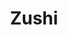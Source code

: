 ---
layout: place
title: "Zushi"
permalink: /virginia/virginia-beach/zushi.html
stateAbbr: VA
stateName: Virginia
cityName: Virginia Beach
seo:
  name: "Zushi"
  type: Restaurant
  links: http://www.zushibistro.com/
description: "Chill Japanese eatery & sushi bar featuring eclectic rolls & drinks in lounge-like surrounds. Zushi serves delicious sushi in Virginia Beach, Virginia. Try fresh Japanese dishes for a great dining experience. Available for takeout, lunch, and dinner."
place_id: ChIJrVD46p-VuokR-tbg2aGaV2I
photos:
  - name: >-
      places/ChIJrVD46p-VuokR-tbg2aGaV2I/photos/AeeoHcJWr2AalvkFNMkXk0VAMo9Pipb-2C25RbzLN8B8kAbepRJMXJd7HzUz4lYhtlToorHsDJqeTfpGZmns2RUrAS1yG6TLDDJAvTVSjeLs--ujG8L1RD2SjlUkCyVf9y25VQo4wETHRbbU5SDZTJUpiMEChIYqKnE1iIRhK4qrQNwb9Dh-G_zkM9c_B_TE4wH8iyoAKW0sCIcEehVJ3fgWizL-CMjejA5hkoMA31yCYlUDoBOH8eo-70kK1vl3ol4BBj4Io7qdaZn_4V-6UaZww6R2pJ_CbGnPM8rd1q-h-jT4rCt5YPEB1xb1NjBWlpKVZjDGYmh9vBt3b7cjs8v8IcFYN3nY9Kf4NVuFSUXJowoJzmAk4Q6nKFwR4MSdOq6CVQ3vwtUD8zNOcw_mhnIYE1hMRhARKlhm4y4MfPeMjiYCww
    widthPx: 3634
    heightPx: 2596
    authorAttributions:
      - displayName: rjm2010
        uri: https://maps.google.com/maps/contrib/102450555125774251635
        photoUri: >-
          https://lh3.googleusercontent.com/a-/ALV-UjX2CwfnTgnLS46hXL381podDadNFCSLGUin7cDVW_bjyQvyPQo=s100-p-k-no-mo
    flagContentUri: >-
      https://www.google.com/local/imagery/report/?cb_client=maps_api_places.places_api&image_key=!1e10!2sCIHM0ogKEICAgID6kunvPg&hl=en-US
    googleMapsUri: >-
      https://www.google.com/maps/place//data=!3m4!1e2!3m2!1sCIHM0ogKEICAgID6kunvPg!2e10!4m2!3m1!1s0x89ba959feaf850ad:0x62579aa1d9e0d6fa
  - name: >-
      places/ChIJrVD46p-VuokR-tbg2aGaV2I/photos/AeeoHcJ667q8-BprIzVki8x-y2h9hDlmD5imRKY9KpGewRyOJb3rcplyivdGais-RwG9LHJvhAwW4_gSQwDyuZBZBuR2NnNGpf5_LbpCO-lk91G0OuS1VxkKZo-vSlf4dgaSw4BSCcqgNxyz7iZKpihZcsPGYPFSfNb4nRZzP9sO0UdV19FpNuKfbeyPKiM1hi86bGN25qsnBRuEBvlx86o4Uswvl6axQjbq8LJNn_LGNLChGAp7wg3CDOyTrnkV8__3M1Z8X1KW3LgZctHC8dPJp-yAQNnrIB6VDkY9y0GVylIsXkLNHQ2SGSTNBWknBFsrYIerLeyt1UoKQhRIC9W4EesR6QQPfEh6kGDZJB2-QKkB3PkGvqmLDWObJw4gLEg0VDrLyD7eQE25nLV417Pka9PbNl5hWVZ4EIXjODP16UkYxA
    widthPx: 4032
    heightPx: 1960
    authorAttributions:
      - displayName: Leon Nguyen
        uri: https://maps.google.com/maps/contrib/102660662372430043094
        photoUri: >-
          https://lh3.googleusercontent.com/a-/ALV-UjVQvFzY_d7H2QJhxBEtByyqpj32vDZw-lX7jqVLZWrPpoLriW9XjA=s100-p-k-no-mo
    flagContentUri: >-
      https://www.google.com/local/imagery/report/?cb_client=maps_api_places.places_api&image_key=!1e10!2sCIHM0ogKEICAgIDEuvyVDQ&hl=en-US
    googleMapsUri: >-
      https://www.google.com/maps/place//data=!3m4!1e2!3m2!1sCIHM0ogKEICAgIDEuvyVDQ!2e10!4m2!3m1!1s0x89ba959feaf850ad:0x62579aa1d9e0d6fa
  - name: >-
      places/ChIJrVD46p-VuokR-tbg2aGaV2I/photos/AeeoHcI05QpgKoDrgTjH_YnCY0LIm5h43HAfsBrptOC3NsvrkyE2_NMnUj77Rj-51hf9wSH4uQPr8Gp1j4lkXuOLM_yuTmHlv69KZKyxUz2dTSQkVB-pko-H1O4Yol4BAn05qV5GXsDDnNFHSm2uvFDUsrXT2RUmZAwydMp-34CUFube5n8Tu_tvMnoHmseT3QCpVd6qHZorMOfDfgsjwFiqCPWCMm52aV3eK23WUv1Kcfcq4u2FeHY0dRe7yhF7wgf_kJDccutjdVijPpyUhWXzdZHkGRnLYkB6MAV2SJyA2pYHK4T0dI4BWogBOWit71Xzns1qZWnfW0E_ySZckq8UIXnUWvYOmgrgbuSpcKOhNhAqkyDadro9slvCz_Grj8PRVYIKKFi_4_QAxmMTdNIWvVstac_Ixi1SEdaVJxBAkr-vRg
    widthPx: 3648
    heightPx: 2052
    authorAttributions:
      - displayName: Dr. Naseeb Kaleel
        uri: https://maps.google.com/maps/contrib/114895080263808401464
        photoUri: >-
          https://lh3.googleusercontent.com/a/ACg8ocKAY3Rp4HIQQJB2xjPuo7BUlDJtYhw0D5H5Toa70iv9zLi6PQ=s100-p-k-no-mo
    flagContentUri: >-
      https://www.google.com/local/imagery/report/?cb_client=maps_api_places.places_api&image_key=!1e10!2sCIHM0ogKEICAgMCIuPSDHA&hl=en-US
    googleMapsUri: >-
      https://www.google.com/maps/place//data=!3m4!1e2!3m2!1sCIHM0ogKEICAgMCIuPSDHA!2e10!4m2!3m1!1s0x89ba959feaf850ad:0x62579aa1d9e0d6fa
  - name: >-
      places/ChIJrVD46p-VuokR-tbg2aGaV2I/photos/AeeoHcKO1dMRTy5AdytjBs38-zA1alWXX7bBb3A29Vqc2WCQGJNW30qfMYUjeEZDZtZV3SYRl5qjw0iPYD7qR4poyAbTBZsG-AF-o6je1P0qTOYYAzQUxgvx9Rhors9jA9FRpO8uG0r4e5uB-3ZFlCxKpoHJsxFLS_lW6hUWyJgNq0CnTfnL7qnVBl2oY7Q9UAFCIsN7zGQqNJp031ugUJuqOczayKhnjki0ABABeVanC5FtRJhCh9qU6zHLFXIXMYUhQkfU15mt6WTvhj0nSFbPCPIcH_ym9koEZWcwxqdvUZPSnMvpJ0AP1wNZ-3MB9dwJkn8dBaijkrmKWaw1Slz4_GkOTs-UHLRBv5y79ROzEK_wEZ4JeCg2yHqiZhaWtxfKGUK4B9iGLrNEBxLtslD0poamVl6G_MoNaf2rAB0ERGW3swk
    widthPx: 3072
    heightPx: 4080
    authorAttributions:
      - displayName: Dwayne Blackwell
        uri: https://maps.google.com/maps/contrib/117896860070068032531
        photoUri: >-
          https://lh3.googleusercontent.com/a-/ALV-UjV6P1hsiTpyAfNiKDmTbaE-YCPHTFrhdsbR1PjA3UfnFfMMKcDciw=s100-p-k-no-mo
    flagContentUri: >-
      https://www.google.com/local/imagery/report/?cb_client=maps_api_places.places_api&image_key=!1e10!2sCIHM0ogKEICAgID_9-TJ6wE&hl=en-US
    googleMapsUri: >-
      https://www.google.com/maps/place//data=!3m4!1e2!3m2!1sCIHM0ogKEICAgID_9-TJ6wE!2e10!4m2!3m1!1s0x89ba959feaf850ad:0x62579aa1d9e0d6fa
  - name: >-
      places/ChIJrVD46p-VuokR-tbg2aGaV2I/photos/AeeoHcJ6JfHIxDpwhjB7bVS3QyK7CoKC4SF2T3HQZopJNizlK2agKhMPC4JJn0FQnaIJHg5TysmpNPx8_sivwOjPZytkCOdZXqFzO_Amp7BebOdZ53QTC9epHYYj7Yr9MNPayTpcJkv_HTE92Vq-ZJbyNX9RJTT3E_S1211OJfyX9wk-_BW_pkjzqjrpohRCFqXrZpKVSbiLxdGaihVBb4uXS5JDUKBbu0Eqq-CmvpvhfbyuP9D4KNnlwTvYi0hOfAsFU9iLKwj041YCnAYR8_-WdOkDFhWgI21NqQM9nSmg9ZUJs5vxRcPam2oAKhVb31b4vxgINS8ThWQ6j66jdXVEcfjCpE3UyOHMPNpC6v2kmTY-YtnBoDKwYJ-ne0XlhPr1RKyBhJ90lJL5ICLDo8LlDlGGG8sBaEd3ofvUep9oXYFQMx0
    widthPx: 2252
    heightPx: 4000
    authorAttributions:
      - displayName: Latasha Jones
        uri: https://maps.google.com/maps/contrib/114036406261952015989
        photoUri: >-
          https://lh3.googleusercontent.com/a-/ALV-UjXgnhXN06wqslXDAD8gcig2qgyFuvkfIPt1UIWzR8IaST6_cvA=s100-p-k-no-mo
    flagContentUri: >-
      https://www.google.com/local/imagery/report/?cb_client=maps_api_places.places_api&image_key=!1e10!2sCIHM0ogKEICAgMCAmoaL3QE&hl=en-US
    googleMapsUri: >-
      https://www.google.com/maps/place//data=!3m4!1e2!3m2!1sCIHM0ogKEICAgMCAmoaL3QE!2e10!4m2!3m1!1s0x89ba959feaf850ad:0x62579aa1d9e0d6fa
  - name: >-
      places/ChIJrVD46p-VuokR-tbg2aGaV2I/photos/AeeoHcJ46cSJDXxHdjXkWleQxYY1eRn97hd1m9AYgM_oitsm3j9gT-pxh78O8X9C316JhunJ_gK4mig2urYDm3BsFwPMiX7XBPOc20_X9TQX4Vh50AOMIUj0DtnAkaL-NRBNd6HgiqBR9uhauFEh7HI5g_qkn1GgwaB3k4R2w_qt3EO6IXJBiNPSgRNvc-BiJVAMvevv6RZo3eMu22PK_xYDRDJtxNhMzNULNa8DezTH3Z-q7TQ0FtDduyVyYnBvdI-UhKSeY9TpE9RKyZXjL_b791eDquJWexgoHR5W2i8-ymrcVyuHcQljNPWLoAADhAcpM8x_c691MiaYDsNe383tojj6XNCLrBm36ynwAjedAgv6mCbbvA9_yzE0MdkwGl16Fz62dm-ZLu5FMrdQkbO9z7KnObgz_2MxggJp9VxAlaElxu_P
    widthPx: 3000
    heightPx: 4000
    authorAttributions:
      - displayName: Justice w
        uri: https://maps.google.com/maps/contrib/115231610905332340137
        photoUri: >-
          https://lh3.googleusercontent.com/a/ACg8ocIFIBmpLqlcys9Af7K0TGTw1b19mhKKVlaTpvxm2wLe3TA-_A=s100-p-k-no-mo
    flagContentUri: >-
      https://www.google.com/local/imagery/report/?cb_client=maps_api_places.places_api&image_key=!1e10!2sCIHM0ogKEICAgMCQ5LjS5wE&hl=en-US
    googleMapsUri: >-
      https://www.google.com/maps/place//data=!3m4!1e2!3m2!1sCIHM0ogKEICAgMCQ5LjS5wE!2e10!4m2!3m1!1s0x89ba959feaf850ad:0x62579aa1d9e0d6fa
  - name: >-
      places/ChIJrVD46p-VuokR-tbg2aGaV2I/photos/AeeoHcJDzw-5Pav5S81Trys1hNWf8Wr99j57eWdnGny0Ovqt7yg3C4IJ-1OHQC4ulgTiPBy6NI21tJPvCO7nZSJTCE-pRGA3HvCLUQFqLP753dqJpPbwa09-N9jihxMCGPmitWUm1Z9PCdov36cW77y_jrO0TFzwRZicIDQJL2aKEvCwcW7UddlAecXdpnYlMn1Xro34rjtgU5ahhOcH26ucK0TNSz2OFjWP87zHvqbvUTOPml-p3Tersnpq3OSa-fW1GXYFUWFHjx7gXunJZ8zndn6M9ttkulZ94mYWluWe0GFtnZs-9Ifs8jkba-c5denKOCMKer228-Ph6OjjH6HEBt-mVdnNhYKdv1L2yL_gE8P75JOjXOaE5iDWVUwhFmOWfGl4ROUglp4qgTmYVWz2Oo8z3CQRIVwAzFqr-hG_7iy83w
    widthPx: 4080
    heightPx: 3072
    authorAttributions:
      - displayName: Dwayne Blackwell
        uri: https://maps.google.com/maps/contrib/117896860070068032531
        photoUri: >-
          https://lh3.googleusercontent.com/a-/ALV-UjV6P1hsiTpyAfNiKDmTbaE-YCPHTFrhdsbR1PjA3UfnFfMMKcDciw=s100-p-k-no-mo
    flagContentUri: >-
      https://www.google.com/local/imagery/report/?cb_client=maps_api_places.places_api&image_key=!1e10!2sCIHM0ogKEICAgID_9-TJSw&hl=en-US
    googleMapsUri: >-
      https://www.google.com/maps/place//data=!3m4!1e2!3m2!1sCIHM0ogKEICAgID_9-TJSw!2e10!4m2!3m1!1s0x89ba959feaf850ad:0x62579aa1d9e0d6fa
  - name: >-
      places/ChIJrVD46p-VuokR-tbg2aGaV2I/photos/AeeoHcKa3RLO9sCevmMXRY4Zu4f12HYflI6XCC4D0mMjWOqyAiMxhjwrxAPlev8sDoT4h6JOMmgtj5AVFczInfdI3JB7vNsIzcMxsHibp2E_X_ohnqM3_p6ilkUPOsh3dmUried0w1nxA9PH8XH4CTGQ5NWAaaQmvJag5PVEQ_siM9k8oT4dX-RYrdA-Mt7bruSakUz6SQDS8-Gr6c4GK3IN6uNGczxEj4YlVW_pXhBIFLFuwN4lfzDVpsqLwOGXh_MKSc5y4IykE1GuPjUcSMyjKwZJFc9BbuU-cJSEZ1ZBObn9LJJQwc-z9oPqXRzBYTVirGh9VtvcwX7pKTQsNjEV6seAKzDHibo4883wYE2Jy69Ai9UpoxbKgTtzzg6IXujAkXyVyEBH7Hto-hc1Dvf_kaQMjDEFZzX72hJf4nvCAF36XAUv
    widthPx: 3072
    heightPx: 4080
    authorAttributions:
      - displayName: Dwayne Blackwell
        uri: https://maps.google.com/maps/contrib/117896860070068032531
        photoUri: >-
          https://lh3.googleusercontent.com/a-/ALV-UjV6P1hsiTpyAfNiKDmTbaE-YCPHTFrhdsbR1PjA3UfnFfMMKcDciw=s100-p-k-no-mo
    flagContentUri: >-
      https://www.google.com/local/imagery/report/?cb_client=maps_api_places.places_api&image_key=!1e10!2sCIHM0ogKEICAgID_9-TJmwE&hl=en-US
    googleMapsUri: >-
      https://www.google.com/maps/place//data=!3m4!1e2!3m2!1sCIHM0ogKEICAgID_9-TJmwE!2e10!4m2!3m1!1s0x89ba959feaf850ad:0x62579aa1d9e0d6fa
  - name: >-
      places/ChIJrVD46p-VuokR-tbg2aGaV2I/photos/AeeoHcIVz9oyY_xeGa0YUW6JOhCP1p5NkoqD2y6wdI-eEwLT4IacdC6uAj5TUMIXhz6v7Uu366LrZfOOaJcXwoCh1PETTwdG7tsInpBv8ezE03aaMBLYK4Ve2_1T2yJUQ3BPls__Y1NHAQBFQfOKedI-OCmHMhBL6RlqPxxqn-e6Rvk5AAFY7EgY-5Za-ZuOO_bO5qFzylqIkrNwkERHytvP4S0qQIDpySSU4U8zThNmnhZnxSAJfV5erEUSsxpvIp0NCPryKvXK_K_5NFP3SYJfsXWUZd6yD_pttlZM2Lwg4heIYboJth18jSz2f3yESf1go4wfjinJqKhmH5tOtu_Ez2N2bTf17P-4aD24OAvmfAsZLuH8v2nBy3-04mloMKr3Ki_OjIAmLFqIlE7CQ8F7KCGKe-4qlR2KoCZu22Rk014bhQ
    widthPx: 2252
    heightPx: 3084
    authorAttributions:
      - displayName: Rain Miller
        uri: https://maps.google.com/maps/contrib/110191538939211405816
        photoUri: >-
          https://lh3.googleusercontent.com/a-/ALV-UjWdaeaR9HE0oP8bjvLaZ0AS89LwjKLhCnrGMuFxD6_sodjR9CPx=s100-p-k-no-mo
    flagContentUri: >-
      https://www.google.com/local/imagery/report/?cb_client=maps_api_places.places_api&image_key=!1e10!2sCIHM0ogKEICAgIDt35qkPQ&hl=en-US
    googleMapsUri: >-
      https://www.google.com/maps/place//data=!3m4!1e2!3m2!1sCIHM0ogKEICAgIDt35qkPQ!2e10!4m2!3m1!1s0x89ba959feaf850ad:0x62579aa1d9e0d6fa
  - name: >-
      places/ChIJrVD46p-VuokR-tbg2aGaV2I/photos/AeeoHcJBNHRCJe21KEF0KT-n1bG4AvDRiypH8hl_hR6pMVEM-1_0sbVEF38VorEvdUFgWvkBikisjtwMwFXpW8LxDNWHlXSNrCD2UOAJ0Skiw_Ndo51EWa5hSD4AOYaXVCUvEVfhstEqCV8SKaDuS6mYQAJrD_kdMsUOm06ri0XsgflVJRddHPWu5sftw9xi7vbsH-kxhTAbaXjJEi3FwJ61XqWqTXB4cpTgv3kqXE89kMexDMZUunKdL3r2jN8bAD-jCFuaC_D4GnkWYwl58dCoDzHlWkTUEcOyl5OE7_-NRIJH5RoretpqorGuyB0QCW-Id9YlAl9qSBRPalgy8guooqjMkCKIv1bm7cmcYsS1tyzlhnW5SSTOc_2z6af37W-_rJYzpSHTd8jysbEWDBiVuRDECm7dTT4XIxg3t5AYM23El7U
    widthPx: 4032
    heightPx: 3024
    authorAttributions:
      - displayName: Erica Webb
        uri: https://maps.google.com/maps/contrib/100768243412060544998
        photoUri: >-
          https://lh3.googleusercontent.com/a-/ALV-UjUjnsBsw2PHYupxDHYCBUcjDQOjue9cYR7ECnMWy29aLtCuOJczxg=s100-p-k-no-mo
    flagContentUri: >-
      https://www.google.com/local/imagery/report/?cb_client=maps_api_places.places_api&image_key=!1e10!2sCIHM0ogKEICAgIDKwu297wE&hl=en-US
    googleMapsUri: >-
      https://www.google.com/maps/place//data=!3m4!1e2!3m2!1sCIHM0ogKEICAgIDKwu297wE!2e10!4m2!3m1!1s0x89ba959feaf850ad:0x62579aa1d9e0d6fa
address: 4540 Main St, Virginia Beach, VA 23462, USA
street: 4540 Main St
city: Virginia Beach
state: VA
zip: '23462'
country: USA
neighborhood: Northwest
latitude: '36.842377'
longitude: '-76.133175'
accessibility_options:
  wheelchairAccessibleParking: true
  wheelchairAccessibleEntrance: true
  wheelchairAccessibleRestroom: true
  wheelchairAccessibleSeating: true
business_status: OPERATIONAL
name: Zushi
google_maps_links:
  directionsUri: >-
    https://www.google.com/maps/dir//''/data=!4m7!4m6!1m1!4e2!1m2!1m1!1s0x89ba959feaf850ad:0x62579aa1d9e0d6fa!3e0
  placeUri: https://maps.google.com/?cid=7086302558626567930
  writeAReviewUri: >-
    https://www.google.com/maps/place//data=!4m3!3m2!1s0x89ba959feaf850ad:0x62579aa1d9e0d6fa!12e1
  reviewsUri: >-
    https://www.google.com/maps/place//data=!4m4!3m3!1s0x89ba959feaf850ad:0x62579aa1d9e0d6fa!9m1!1b1
  photosUri: >-
    https://www.google.com/maps/place//data=!4m3!3m2!1s0x89ba959feaf850ad:0x62579aa1d9e0d6fa!10e5
primary_type: Japanese Restaurant
opening_hours:
  regular: null
  current: null
secondary_opening_hours:
  regular:
    weekdayDescriptions: null
    type: null
  current:
    weekdayDescriptions: null
    type: null
phone: (757) 321-1495
price_level: PRICE_LEVEL_MODERATE
price_range: null
rating: '4.6'
rating_count: 0
website: http://www.zushibistro.com/
reviews:
  - name: >-
      places/ChIJrVD46p-VuokR-tbg2aGaV2I/reviews/ChZDSUhNMG9nS0VJQ0FnTUNRNU5EckhREAE
    relativePublishTimeDescription: a month ago
    rating: 5
    text:
      text: >-
        Top sushi experience. 5 stars across the board. Food appeared and tasted
        delicious! I had the Daku mari roll, octopus roll, and Christmastree
        roll (recommended by the host). This place is top tier quality sushi.
        The service was fantastic. The host was very courteous over the phone
        and accommodating as soon as i walked through the door. The server we
        had was exceptionally kind, proactive and imformative. The chef came
        over toward the end of our meal and was very personable. Food was really
        something to write home about. Enjoyed the diversity amongst patrons and
        phenomenal level of service. Very impressed.
      languageCode: en
    originalText:
      text: >-
        Top sushi experience. 5 stars across the board. Food appeared and tasted
        delicious! I had the Daku mari roll, octopus roll, and Christmastree
        roll (recommended by the host). This place is top tier quality sushi.
        The service was fantastic. The host was very courteous over the phone
        and accommodating as soon as i walked through the door. The server we
        had was exceptionally kind, proactive and imformative. The chef came
        over toward the end of our meal and was very personable. Food was really
        something to write home about. Enjoyed the diversity amongst patrons and
        phenomenal level of service. Very impressed.
      languageCode: en
    authorAttribution:
      displayName: Justice w
      uri: https://www.google.com/maps/contrib/115231610905332340137/reviews
      photoUri: >-
        https://lh3.googleusercontent.com/a/ACg8ocIFIBmpLqlcys9Af7K0TGTw1b19mhKKVlaTpvxm2wLe3TA-_A=s128-c0x00000000-cc-rp-mo-ba4
    publishTime: '2025-03-02T04:07:42.890200Z'
    flagContentUri: >-
      https://www.google.com/local/review/rap/report?postId=ChZDSUhNMG9nS0VJQ0FnTUNRNU5EckhREAE&d=17924085&t=1
    googleMapsUri: >-
      https://www.google.com/maps/reviews/data=!4m6!14m5!1m4!2m3!1sChZDSUhNMG9nS0VJQ0FnTUNRNU5EckhREAE!2m1!1s0x89ba959feaf850ad:0x62579aa1d9e0d6fa
  - name: >-
      places/ChIJrVD46p-VuokR-tbg2aGaV2I/reviews/ChdDSUhNMG9nS0VJQ0FnSURfOS1USjh3RRAB
    relativePublishTimeDescription: 2 months ago
    rating: 5
    text:
      text: "Zushi continues to be one of the best sushi restaurants in HR. The team is excellent from entry, seating, service, food execution and the warm exit. While I waited for my table, I enjoyed the Pineapple Upside Down cocktail. For starters, the Gyoza -\_chicken and pork pan-fried dumplings of wheat flower, garlic and cabbage served with ponzu, also the Tempura Veggies!!\n\nReally enjoyed the Dancing Eel Roll\n3 smoked eel, with avocado on top of California roll & eel sauce. 2) The Spicy Ocean Roll - Scottish salmon sashimi over spicy tuna and crab roll, topped with eel sauce and spicy mayo!! And lastly an awesome classic Volcano Roll\_with perfect salmon, crab, avocado, cream cheese and asparagus (which I took out 😋), tempura battered served with baby greens, spicy mayo and kochujan sauce!!\n\nHIGHLY RECOMMENDED!!!!"
      languageCode: en
    originalText:
      text: "Zushi continues to be one of the best sushi restaurants in HR. The team is excellent from entry, seating, service, food execution and the warm exit. While I waited for my table, I enjoyed the Pineapple Upside Down cocktail. For starters, the Gyoza -\_chicken and pork pan-fried dumplings of wheat flower, garlic and cabbage served with ponzu, also the Tempura Veggies!!\n\nReally enjoyed the Dancing Eel Roll\n3 smoked eel, with avocado on top of California roll & eel sauce. 2) The Spicy Ocean Roll - Scottish salmon sashimi over spicy tuna and crab roll, topped with eel sauce and spicy mayo!! And lastly an awesome classic Volcano Roll\_with perfect salmon, crab, avocado, cream cheese and asparagus (which I took out 😋), tempura battered served with baby greens, spicy mayo and kochujan sauce!!\n\nHIGHLY RECOMMENDED!!!!"
      languageCode: en
    authorAttribution:
      displayName: Dwayne Blackwell
      uri: https://www.google.com/maps/contrib/117896860070068032531/reviews
      photoUri: >-
        https://lh3.googleusercontent.com/a-/ALV-UjV6P1hsiTpyAfNiKDmTbaE-YCPHTFrhdsbR1PjA3UfnFfMMKcDciw=s128-c0x00000000-cc-rp-mo-ba8
    publishTime: '2025-01-28T02:42:31.463129Z'
    flagContentUri: >-
      https://www.google.com/local/review/rap/report?postId=ChdDSUhNMG9nS0VJQ0FnSURfOS1USjh3RRAB&d=17924085&t=1
    googleMapsUri: >-
      https://www.google.com/maps/reviews/data=!4m6!14m5!1m4!2m3!1sChdDSUhNMG9nS0VJQ0FnSURfOS1USjh3RRAB!2m1!1s0x89ba959feaf850ad:0x62579aa1d9e0d6fa
  - name: >-
      places/ChIJrVD46p-VuokR-tbg2aGaV2I/reviews/ChZDSUhNMG9nS0VJQ0FnTUNBbW9hTEhREAE
    relativePublishTimeDescription: 2 months ago
    rating: 5
    text:
      text: >-
        Food is AMAZING so flavorful and fresh. Vibes on point and the staff is
        nice.
      languageCode: en
    originalText:
      text: >-
        Food is AMAZING so flavorful and fresh. Vibes on point and the staff is
        nice.
      languageCode: en
    authorAttribution:
      displayName: Latasha Jones
      uri: https://www.google.com/maps/contrib/114036406261952015989/reviews
      photoUri: >-
        https://lh3.googleusercontent.com/a-/ALV-UjXgnhXN06wqslXDAD8gcig2qgyFuvkfIPt1UIWzR8IaST6_cvA=s128-c0x00000000-cc-rp-mo
    publishTime: '2025-01-31T02:22:15.288312Z'
    flagContentUri: >-
      https://www.google.com/local/review/rap/report?postId=ChZDSUhNMG9nS0VJQ0FnTUNBbW9hTEhREAE&d=17924085&t=1
    googleMapsUri: >-
      https://www.google.com/maps/reviews/data=!4m6!14m5!1m4!2m3!1sChZDSUhNMG9nS0VJQ0FnTUNBbW9hTEhREAE!2m1!1s0x89ba959feaf850ad:0x62579aa1d9e0d6fa
  - name: >-
      places/ChIJrVD46p-VuokR-tbg2aGaV2I/reviews/ChZDSUhNMG9nS0VJQ0FnTURnX2VfUll3EAE
    relativePublishTimeDescription: a month ago
    rating: 5
    text:
      text: >-
        The sushi was fantastic and the service was quick and attentive. The
        rolls were very generous too and we actually ended up with a few extra
        pieces because we were so full. The restaurant itself has a very
        relaxing vibe and it’s in a fun location overall.
      languageCode: en
    originalText:
      text: >-
        The sushi was fantastic and the service was quick and attentive. The
        rolls were very generous too and we actually ended up with a few extra
        pieces because we were so full. The restaurant itself has a very
        relaxing vibe and it’s in a fun location overall.
      languageCode: en
    authorAttribution:
      displayName: Cody H
      uri: https://www.google.com/maps/contrib/117015405316654200863/reviews
      photoUri: >-
        https://lh3.googleusercontent.com/a-/ALV-UjUjZ6bmSyWSrHTlE-MKL01tpMKZxwt0wC_1NxtxCQAGyz2KNuM=s128-c0x00000000-cc-rp-mo-ba3
    publishTime: '2025-02-26T23:15:39.975953Z'
    flagContentUri: >-
      https://www.google.com/local/review/rap/report?postId=ChZDSUhNMG9nS0VJQ0FnTURnX2VfUll3EAE&d=17924085&t=1
    googleMapsUri: >-
      https://www.google.com/maps/reviews/data=!4m6!14m5!1m4!2m3!1sChZDSUhNMG9nS0VJQ0FnTURnX2VfUll3EAE!2m1!1s0x89ba959feaf850ad:0x62579aa1d9e0d6fa
  - name: >-
      places/ChIJrVD46p-VuokR-tbg2aGaV2I/reviews/ChdDSUhNMG9nS0VJQ0FnTUNJdVBTRHJBRRAB
    relativePublishTimeDescription: 2 weeks ago
    rating: 5
    text:
      text: >-
        Sushi is fresh the service is great! A must if you are shopping in Town
        Center!
      languageCode: en
    originalText:
      text: >-
        Sushi is fresh the service is great! A must if you are shopping in Town
        Center!
      languageCode: en
    authorAttribution:
      displayName: Dr. Naseeb Kaleel
      uri: https://www.google.com/maps/contrib/114895080263808401464/reviews
      photoUri: >-
        https://lh3.googleusercontent.com/a/ACg8ocKAY3Rp4HIQQJB2xjPuo7BUlDJtYhw0D5H5Toa70iv9zLi6PQ=s128-c0x00000000-cc-rp-mo-ba4
    publishTime: '2025-03-30T04:02:48.051597Z'
    flagContentUri: >-
      https://www.google.com/local/review/rap/report?postId=ChdDSUhNMG9nS0VJQ0FnTUNJdVBTRHJBRRAB&d=17924085&t=1
    googleMapsUri: >-
      https://www.google.com/maps/reviews/data=!4m6!14m5!1m4!2m3!1sChdDSUhNMG9nS0VJQ0FnTUNJdVBTRHJBRRAB!2m1!1s0x89ba959feaf850ad:0x62579aa1d9e0d6fa
parking_options:
  freeParkingLot: true
  freeStreetParking: true
  valetParking: false
payment_options:
  acceptsCreditCards: true
  acceptsDebitCards: true
  acceptsCashOnly: false
  acceptsNfc: true
allow_dogs: null
curbside_pickup: null
delivery: false
dine_in: true
good_for_children: false
good_for_groups: true
good_for_sports: false
live_music: false
menu_for_children: false
outdoor_seating: false
reservable: true
restroom: true
serves_beer: true
serves_breakfast: false
serves_brunch: false
serves_cocktails: true
serves_coffee: true
serves_dinner: true
serves_dessert: true
serves_lunch: true
serves_vegetarian_food: true
serves_wine: true
takeout: true
update_category: essentials
summary: >-
  Chill Japanese eatery & sushi bar featuring eclectic rolls & drinks in
  lounge-like surrounds.

---